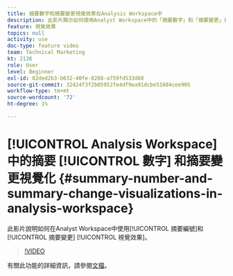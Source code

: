 ```yaml
---
title: 摘要數字和摘要變更視覺效果在Analysis Workspace中
description: 此影片顯示如何使用Analyst Workspace中的「摘要數字」和「摘要變更」視覺效果。
feature: 視覺效果
topics: null
activity: use
doc-type: feature video
team: Technical Marketing
kt: 2136
role: User
level: Beginner
exl-id: 82ded2b3-b032-40fe-8288-a759fd533d68
source-git-commit: 32424f3f2b05952fe4df9ea91dcbe51684cee905
workflow-type: tm+mt
source-wordcount: '72'
ht-degree: 1%

---
```


# [!UICONTROL Analysis Workspace] 中的摘要 [!UICONTROL 數字]  和摘要變更視覺化 {#summary-number-and-summary-change-visualizations-in-analysis-workspace}

此影片說明如何在Analyst Workspace中使用[!UICONTROL 摘要編號]和[!UICONTROL 摘要變更] [!UICONTROL 視覺效果]。

>[!VIDEO](https://video.tv.adobe.com/v/23992/?quality=12)

有關此功能的詳細資訊，請參閱[文檔](https://marketing.adobe.com/resources/help/en_US/analytics/analysis-workspace/summary-number-change.html)。
